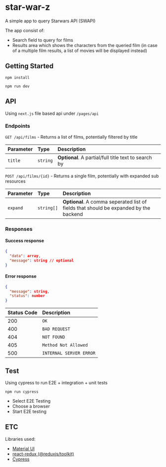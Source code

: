 # star-war-z

A simple app to query Starwars API (SWAPI)

The app consist of:

* Search field to query for films
* Results area which shows the characters from the queried film (in case of a multiple film results, a list of
  movies will be displayed instead)

## Getting Started

```shell
npm install

npm run dev
```

## API

Using `next.js` file based api under `/pages/api`

### Endpoints

`GET /api/films` - Returns a list of films, potentially filtered by title

| Parameter | Type     | Description                                          |
|:----------|:---------|:-----------------------------------------------------|
| `title`   | `string` | **Optional**. A partial/full title text to search by |

`POST /api/films/{id}` - Returns a single film, potentially with expanded sub resources

| Parameter | Type       | Description                                                                           |
|:----------|:-----------|:--------------------------------------------------------------------------------------|
| `expand`  | `string[]` | **Optional**. A comma seperated list of fields that should be expanded by the backend |

### Responses

#### Success response

```json lines
{
  "data": array,
  "message": string // optional
}
```

#### Error response

```json lines
{
  "message": string,
  "status": number
}
```

| Status Code | Description             |
|:------------|:------------------------|
| 200         | `OK`                    |
| 400         | `BAD REQUEST`           |
| 404         | `NOT FOUND`             |
| 405         | `Method Not Allowed`    |
| 500         | `INTERNAL SERVER ERROR` |

## Test

Using cypress to run E2E + integration + unit tests

```shell
npm run cypress
```

* Select E2E Testing
* Choose a browser
* Start E2E testing

## ETC

Libraries used:

* [Material UI](https://mui.com)
* [react-redux (@reduxjs/toolkit)](https://redux-toolkit.js.org)
* [Cypress](https://www.cypress.io)